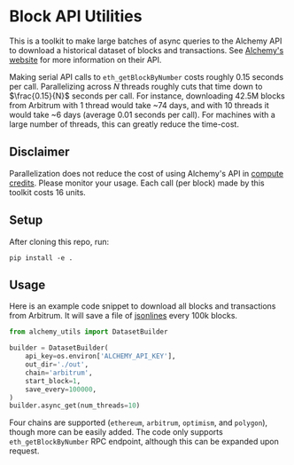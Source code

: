 # Block API Utilities

This is a toolkit to make large batches of async queries to the Alchemy API to download a historical dataset of blocks and transactions. See [Alchemy's website](https://docs.alchemy.com/reference/api-overview) for more information on their API.

Making serial API calls to `eth_getBlockByNumber` costs roughly 0.15 seconds per call. Parallelizing across $N$ threads roughly cuts that time down to $\frac{0.15}{N}$ seconds per call. For instance, downloading 42.5M blocks from Arbitrum with 1 thread would take ~74 days, and with 10 threads it would take ~6 days (average 0.01 seconds per call). For machines with a large number of threads, this can greatly reduce the time-cost. 

## Disclaimer

Parallelization does not reduce the cost of using Alchemy's API in [compute credits](https://docs.alchemy.com/reference/compute-units). Please monitor your usage. Each call (per block) made by this toolkit costs 16 units.

## Setup

After cloning this repo, run:
```
pip install -e .
```

## Usage

Here is an example code snippet to download all blocks and transactions from Arbitrum. It will save a file of [jsonlines](https://pypi.org/project/jsonlines/) every 100k blocks.

```python
from alchemy_utils import DatasetBuilder

builder = DatasetBuilder(
    api_key=os.environ['ALCHEMY_API_KEY'],
    out_dir='./out',
    chain='arbitrum',
    start_block=1,
    save_every=100000,
)
builder.async_get(num_threads=10)
```

Four chains are supported (`ethereum`, `arbitrum`, `optimism`, and `polygon`), though more can be easily added. The code only supports `eth_getBlockByNumber` RPC endpoint, although this can be expanded upon request.
